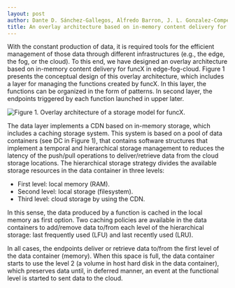 ```yaml
---
layout: post
author: Dante D. Sánchez-Gallegos, Alfredo Barron, J. L. Gonzalez-Compean (Cinvestav Tamaulipas)
title: An overlay architecture based on in-memory content delivery for funcX in edge-fog-cloud
---
```


With the constant production of data, it is required tools for the efficient management of those data through different
infrastructures (e.g., the edge, the fog, or the cloud). To this end, we have designed an overlay architecture based on
in-memory content delivery for funcX in edge-fog-cloud. Figure 1 presents the conceptual design of this overlay
architecture, which includes a layer for managing the functions created by funcX. In this layer, the functions can be
organized in the form of patterns. In second layer, the endpoints triggered by each function launched in upper later. 

![Figure 1. Overlay architecture of a storage model for funcX.](https://raw.githubusercontent.com/Parsl/parsl.github.io/master/images/blog/2022-09-22/arch2.jpg?token=GHSAT0AAAAAABHL6POPTVAIFB44UJWWF3OYYZMSMRQ)

The data layer implements a CDN based on in-memory storage, which includes a caching storage system. This system is based
on a pool of data containers (see DC in Figure 1), that contains software structures that implement a temporal and hierarchical
storage management to reduces the latency of the push/pull operations to deliver/retrieve data from the cloud storage locations.
The hierarchical storage strategy divides the available storage resources in the data container in three levels:

* First level: local memory (RAM).
* Second level: local storage (filesystem).
* Third level: cloud storage by using the CDN.

In this sense, the data produced by a function is cached in the local memory as first option. Two caching policies are available
in the data containers to add/remove data to/from each level of the hierarchical storage: last frequently used (LFU) and last
recently used (LRU).

In all cases, the endpoints deliver or retrieve data to/from the first level of the data container (memory). When this space is
full, the data container starts to use the level 2 (a volume in host hard disk in the data container), which preserves data
until, in deferred manner, an event at the functional level is started to sent data to the cloud.
